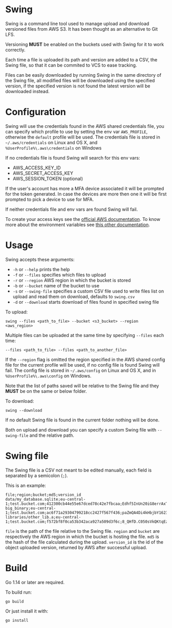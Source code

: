 # Swing

Swing is a command line tool used to manage upload and download versioned files from AWS S3. It has been thought as an alternative to Git LFS.

Versioning **MUST** be enabled on the buckets used with Swing for it to work correctly.

Each time a file is uploaded its path and version are added to a CSV, the Swing file, so that it can be commited to VCS to ease tracking.

Files can be easily downloaded by running Swing in the same directory of the Swing file, all modified files will be downloaded using the specified version, if the specified version is not found the latest version will be downloaded instead.

# Configuration

Swing will use the credentials found in the AWS shared credentials file, you can specify which profile to use by setting the env var `AWS_PROFILE`, otherwise the `default` profile will be used. The credentials file is stored in `~/.aws/credentials` on Linux and OS X, and `%UserProfile%\.aws\credentials` on Windows

If no credentials file is found Swing will search for this env vars:
* AWS_ACCESS_KEY_ID
* AWS_SECRET_ACCESS_KEY
* AWS_SESSION_TOKEN (optional)

If the user's account has more a MFA device associated it will be prompted for the token generated.
In case the devices are more then one it will be first prompted to pick a device to use for MFA.

If neither credentials file and env vars are found Swing will fail.

To create your access keys see the [official AWS documentation][aws-credentials-docs].
To know more about the environment variables see [this other documentation][aws-env-vars-docs].

# Usage

Swing accepts these arguments:

  * `-h` or `--help` prints the help
  * `-f` or `--files` specifies which files to upload
  * `-r` or `--region` AWS region in which the bucket is stored
  * `-b` or `--bucket` name of the bucket to use
  * `-s` or `--swing-file` specifies a custom CSV file used to write files list on upload and read them on download, defaults to `swing.csv`
  * `-d` or `--download` starts download of files found in specified swing file

To upload:

```
swing --files <path_to_file> --bucket <s3_bucket> --region <aws_region>
```

Multiple files can be uploaded at the same time by specifying `--files` each time:

```
--files <path_to_file> --files <path_to_another_file>
```

If the `--region` flag is omitted the region specified in the AWS shared config file for the current profile will be used, if no config file is found Swing will fail. The config file is stored in `~/.aws/config` on Linux and OS X, and in `%UserProfile%\.aws\config` on Windows.

Note that the list of paths saved will be relative to the Swing file and they **MUST** be on the same or below folder.


To download:

```
swing --download
```

If no default Swing file is found in the current folder nothing will be done.


Both on upload and download you can specify a custom Swing file with `--swing-file` and the relative path.

# Swing file

The Swing file is a CSV not meant to be edited manually, each field is separated by a semicolon (`;`).

This is an example:

```
file;region;bucket;md5;version_id
data/my_database.sqlite;eu-central-1;test.bucket.com;412300cb44e55e67dced78c42e7fbcaa;Edhf5InUn20iG8errAxTo3qjZx.OCXjE
big_binary;eu-central-1;test.bucket.com;ac6f71a29304799218cc2427f567f436;paZmQA4Di4kHbjbY1623l1raqqgYWRG3
libraries/other_lib.a;eu-central-1;test.bucket.com;f572bf8f0ca53b342aca927a509d3f6c;8_QHfD.C050sVkQKtqEz1jay7ZqGn2lZ
```

`file` is the path of the file relative to the Swing file.
`region` and `bucket` are respectively the AWS region in which the bucket is hosting the file.
`md5` is the hash of the file calculated during the upload.
`version_id` is the id of the object uploaded version, returned by AWS after successful upload.

# Build

Go 1.14 or later are required.

To build run:

```
go build
```

Or just install it with:

```
go install
```

[aws-env-vars-docs]: https://docs.aws.amazon.com/cli/latest/userguide/cli-configure-envvars.html
[aws-credentials-docs]: https://docs.aws.amazon.com/IAM/latest/UserGuide/id_credentials_access-keys.html#Using_CreateAccessKey
